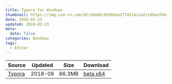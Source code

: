 ```yaml
---
title: Typora for Windows
thumbnail: https://img.vim-cn.com/92/5de06c6020dae2774514c2a2c1d8aefb04fb36.png
date: 2019-02-23
updated: 2019-02-23
meta:
  date: false
categories: Windows
tags:
  - Editor
---
```


| Source | Updated | Size | Download |
| ------ | ------- | -------- | -------- |
| <div class="safe">[Typora](https://typora.io/)</div> | 2018-09 | 66.3MB | [beta x64](https://typora.io/windows/typora-setup-x64.exe?) |
